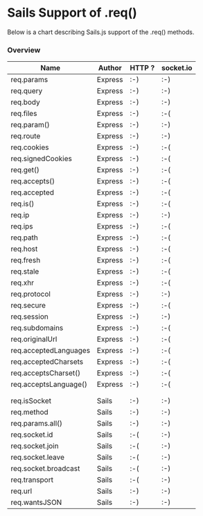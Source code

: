 # Sails Support of .req()
Below is a chart describing Sails.js support of the .req() methods.
### Overview

|Name| Author  | HTTP ?  | socket.io |
|----|-------------|---------|---------|
| req.params | Express | :-) | :-) |
| req.query | Express | :-) | :-) |
| req.body | Express | :-) | :-) |
| req.files | Express | :-) | :-( |
| req.param() | Express | :-) | :-) |
| req.route | Express | :-) | :-) |
| req.cookies | Express | :-) | :-( |
| req.signedCookies | Express | :-) | :-( |
| req.get() | Express | :-) | :-( |
| req.accepts() | Express | :-) | :-( |
| req.accepted | Express | :-) | :-( |
| req.is() | Express | :-) | :-( |
| req.ip | Express | :-) | :-) |
| req.ips | Express | :-) | :-( |
| req.path | Express | :-) | :-( |
| req.host | Express | :-) | :-( |
| req.fresh | Express | :-) | :-( |
| req.stale | Express | :-) | :-( |
| req.xhr | Express | :-) | :-( |
| req.protocol | Express | :-) | :-) |
| req.secure | Express | :-) | :-( |
| req.session | Express | :-) | :-) |
| req.subdomains | Express | :-) | :-( |
| req.originalUrl | Express | :-) | :-( |
| req.acceptedLanguages | Express | :-) | :-( |
| req.acceptedCharsets | Express | :-) | :-( |
| req.acceptsCharset() | Express | :-) | :-( |
| req.acceptsLanguage() | Express | :-) | :-( |
|||||
|||||
| req.isSocket | Sails | :-) | :-) |
| req.method | Sails | :-) | :-) |
| req.params.all() | Sails | :-) | :-) |
| req.socket.id | Sails | :-( | :-) |
| req.socket.join | Sails | :-( | :-) |
| req.socket.leave | Sails | :-( | :-) |
| req.socket.broadcast  | Sails | :-( | :-) |
| req.transport  | Sails | :-( | :-) |
| req.url | Sails | :-) | :-) |
| req.wantsJSON | Sails | :-) | :-) |
